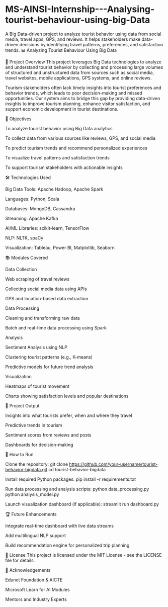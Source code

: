 # MS-AINSI-Internship---Analysing-tourist-behaviour-using-big-Data
A Big Data-driven project to analyze tourist behavior using data from social media, travel apps, GPS, and reviews. It helps stakeholders make data-driven decisions by identifying travel patterns, preferences, and satisfaction trends.
📊 Analyzing Tourist Behaviour Using Big Data

📌 Project Overview
This project leverages Big Data technologies to analyze and understand tourist behavior by collecting and processing large volumes of structured and unstructured data from sources such as social media, travel websites, mobile applications, GPS systems, and online reviews.

Tourism stakeholders often lack timely insights into tourist preferences and behavior trends, which leads to poor decision-making and missed opportunities. Our system aims to bridge this gap by providing data-driven insights to improve tourism planning, enhance visitor satisfaction, and support economic development in tourist destinations.

🎯 Objectives

To analyze tourist behavior using Big Data analytics

To collect data from various sources like reviews, GPS, and social media

To predict tourism trends and recommend personalized experiences

To visualize travel patterns and satisfaction trends

To support tourism stakeholders with actionable insights

🛠️ Technologies Used

Big Data Tools: Apache Hadoop, Apache Spark

Languages: Python, Scala

Databases: MongoDB, Cassandra

Streaming: Apache Kafka

AI/ML Libraries: scikit-learn, TensorFlow

NLP: NLTK, spaCy

Visualization: Tableau, Power BI, Matplotlib, Seaborn

📚 Modules Covered

Data Collection

Web scraping of travel reviews

Collecting social media data using APIs

GPS and location-based data extraction

Data Processing

Cleaning and transforming raw data

Batch and real-time data processing using Spark

Analysis

Sentiment Analysis using NLP

Clustering tourist patterns (e.g., K-means)

Predictive models for future trend analysis

Visualization

Heatmaps of tourist movement

Charts showing satisfaction levels and popular destinations

🧠 Project Output

Insights into what tourists prefer, when and where they travel

Predictive trends in tourism

Sentiment scores from reviews and posts

Dashboards for decision-making

📝 How to Run

Clone the repository:
git clone https://github.com/your-username/tourist-behavior-bigdata.git
cd tourist-behavior-bigdata

Install required Python packages:
pip install -r requirements.txt

Run data processing and analysis scripts:
python data_processing.py
python analysis_model.py

Launch visualization dashboard (if applicable):
streamlit run dashboard.py

🏆 Future Enhancements

Integrate real-time dashboard with live data streams

Add multilingual NLP support

Build recommendation engine for personalized trip planning

📃 License
This project is licensed under the MIT License - see the LICENSE file for details.

🤝 Acknowledgements

Edunet Foundation & AICTE

Microsoft Learn for AI Modules

Mentors and Industry Experts
